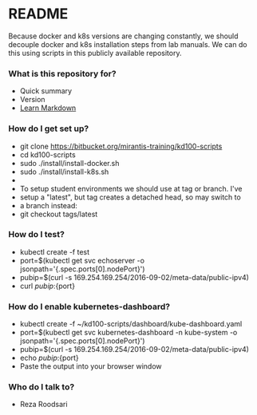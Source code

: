 # README #

Because docker and k8s versions are changing constantly, we should decouple docker and k8s installation
steps from lab manuals. We can do this using scripts in this publicly available repository.

### What is this repository for? ###

* Quick summary
* Version
* [Learn Markdown](https://bitbucket.org/tutorials/markdowndemo)

### How do I get set up? ###

* git clone https://bitbucket.org/mirantis-training/kd100-scripts
* cd kd100-scripts
* sudo ./install/install-docker.sh
* sudo ./install/install-k8s.sh
* 
* To setup student environments we should use at tag or branch. I've
* setup a "latest", but tag creates a detached head, so may switch to
* a branch instead:
* git checkout tags/latest

### How do I test? ###

* kubectl create -f test
* port=$(kubectl get svc echoserver -o jsonpath='{.spec.ports[0].nodePort}')
* pubip=$(curl -s 169.254.169.254/2016-09-02/meta-data/public-ipv4)
* curl ${pubip}:${port}

### How do I enable kubernetes-dashboard? ###

* kubectl create -f ~/kd100-scripts/dashboard/kube-dashboard.yaml
* port=$(kubectl get svc kubernetes-dashboard -n kube-system -o jsonpath='{.spec.ports[0].nodePort}')
* pubip=$(curl -s 169.254.169.254/2016-09-02/meta-data/public-ipv4)
* echo ${pubip}:${port}
* Paste the output into your browser window

### Who do I talk to? ###

* Reza Roodsari
